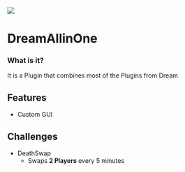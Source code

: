 
[<img src="https://discordapp.com/api/guilds/853352812444254238/widget.png?style=banner2">](https://discord.gg/ZeBDszP2VK)

# DreamAllinOne
### What is it?
It is a Plugin that combines most of the Plugins from Dream
## Features
- Custom GUI

## Challenges
- DeathSwap
  - Swaps **2 Players** every 5 minutes
